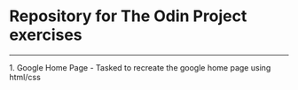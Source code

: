 <h1>Repository for The Odin Project exercises </h1>
<hr> 
1. Google Home Page
 - Tasked to recreate the google home page using html/css
